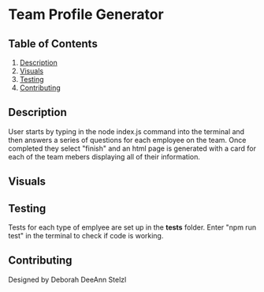 # Team Profile Generator

## Table of Contents

1. [Description](#description)
2. [Visuals](#visuals)
3. [Testing](#testing)
4. [Contributing](#contributing)


## Description

User starts by typing in the node index.js command into the terminal and then answers a series of questions for each employee on the team. Once completed they select "finish" and an html page is generated with a card for each of the team mebers displaying all of their information.

## Visuals


## Testing

Tests for each type of emplyee are set up in the __tests__ folder. Enter "npm run test" in the terminal to check if code is working.

## Contributing

Designed by Deborah DeeAnn Stelzl